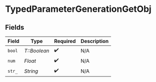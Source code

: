 # TypedParameterGenerationGetObj


## Fields

| Field              | Type               | Required           | Description        |
| ------------------ | ------------------ | ------------------ | ------------------ |
| `bool`             | *T::Boolean*       | :heavy_check_mark: | N/A                |
| `num`              | *Float*            | :heavy_check_mark: | N/A                |
| `str_`             | *String*           | :heavy_check_mark: | N/A                |